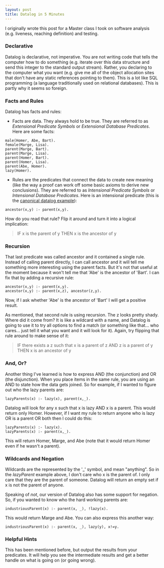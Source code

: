 ```yaml
---
layout: post
title: Datalog in 5 Minutes
---
```


I originally wrote this post for a Master class I took on software analysis (e.g. liveness, reaching definition) and testing. 
 
### Declarative
 
Datalog is declarative, not imperative. You are not writing code that tells the computer how to do something (e.g. iterate over this data structure and send this integer to the standard output stream). Rather, you declaring to the computer what you want (e.g. give me all of the object allocation sites that don't have any static references pointing to them). This is a lot like SQL programming (a language traditionally used on relational databases).  This is partly why it seems so foreign. 
 
### Facts and Rules
 
Datalog has facts and rules:
 
- Facts are data. They always hold to be true. They are referred to as *Extensional Predicate Symbols* or *Extensional Database Predicates*. Here are some facts:

```datalog
male(Homer, Abe, Bart).
female(Marge, Lisa).
parent(Marge, Bart).
parent(Marge, Lisa).
parent(Homer, Bart).
parent(Homer, Lisa).
parent(Abe, Homer).
lazy(Homer).
```

- Rules are the predicates that connect the data to create new meaning (like the way a proof can work off some basic axioms to derive new conclusions). They are referred to as *Intensional Predicate Symbols* or *Intensional Database Predicates*. Here is an intensional predicate (this is the [canonical datalog example](https://en.wikipedia.org/wiki/Datalog)):

```datalog
ancestor(x,y) :- parent(x,y).
```

How do you read that rule? Flip it around and turn it into a logical implication:

> IF x is the parent of y THEN x is the ancestor of y

### Recursion

That last predicate was called ancestor and it contained a single rule. Instead of calling parent directly, I can call ancestor and it will tell me something more interesting using the parent facts. But it's not that useful at the moment because it won't tell me that 'Abe' is the ancestor of 'Bart'. I can fix that by adding a recursive rule:

```datalog
ancestor(x,y) :- parent(x,y).
ancestor(x,y) :- parent(x,z), ancestor(z,y).
```

Now, if I ask whether 'Abe' is the ancestor of 'Bart' I will get a positive result.
 
As mentioned, that second rule is using recursion. The z looks pretty shady. Where did it come from? It is like a wildcard with a name, and Datalog is going to use it to try all options to find a match (or something like that... who cares... just tell it what you want and it will look for it). Again, try flipping that rule around to make sense of it:
 
> IF there exists a z such that x is a parent of z AND z is a parent of y THEN x is an ancestor of y

### And, Or?
 
Another thing I've learned is how to express AND (the conjunction) and OR (the disjunction). When you place items in the same rule, you are using an AND to state how the data gets joined. So for example, if I wanted to figure out who the lazy parents are:

```datalog
lazyParents(x) :- lazy(x), parent(x,_).
```

Datalog will look for any x such that x is lazy AND x is a parent. This would return only Homer.  However, if I want my rule to return anyone who is lazy OR is a parent OR both then I could do this:

```datalog
lazyParents(x) :- lazy(x).
lazyParents(x) :- parent(x,_).
```

This will return Homer, Marge, and Abe (note that it would return Homer even if he wasn't a parent). 

### Wildcards and Negation

Wildcards are the represented by the '_' symbol, and mean "anything". So in the *lazyParent* example above, I don't care who x is the parent of. I only care that they are the parent of someone. Datalog will return an empty set if x is not the parent of anyone.
 
Speaking of *not*, our version of Datalog also has some support for negation. So, if you wanted to know who the hard working parents are:

```datalog
industriousParent(x) :- parent(x, _), !lazy(x).
```

This would return Marge and Abe. You can also express this another way:

```datalog
industriousParent(x) :- parent(x, _), lazy(y), x!=y.
```

### Helpful Hints
 
This has been mentioned before, but output the results from your predicates. It will help you see the intermediate results and get a better handle on what is going on (or going wrong). 
